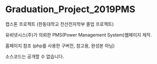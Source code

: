# Graduation_Project_2019PMS

캡스톤 프로젝트 (한동대학교 전산전자학부 졸업 프로젝트)

유비넷시스(주)가 의뢰한 PMS(Power Management System)웹페이지 제작.

홈페이지 참조 (php를 사용한 구버전, 참고용, 완성본 아님)

소스코드는 공개할 수 없습니다.

